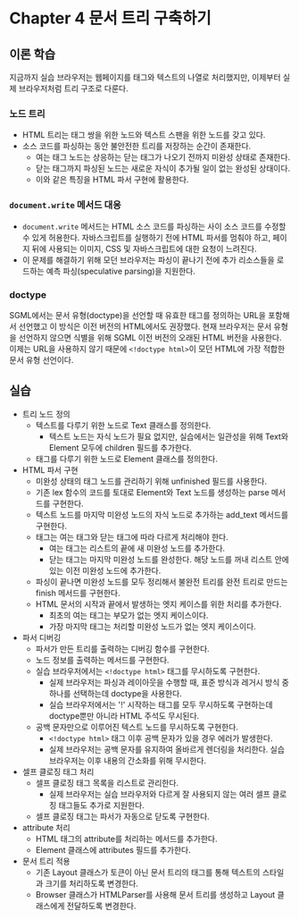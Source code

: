 # Chapter 4 문서 트리 구축하기

## 이론 학습

지금까지 실습 브라우저는 웹페이지를 태그와 텍스트의 나열로 처리했지만, 이제부터 실제 브라우저처럼 트리 구조로 다룬다.

### 노드 트리

- HTML 트리는 태그 쌍을 위한 노드와 텍스트 스팬을 위한 노드를 갖고 있다.
- 소스 코드를 파싱하는 동안 불안전한 트리를 저장하는 순간이 존재한다.
  - 여는 태그 노드는 상응하는 닫는 태그가 나오기 전까지 미완성 상태로 존재한다.
  - 닫는 태그까지 파싱된 노드는 새로운 자식이 추가될 일이 없는 완성된 상태이다.
  - 이와 같은 특징을 HTML 파서 구현에 활용한다.

### `document.write` 메서드 대응

- `document.write` 메서드는 HTML 소스 코드를 파싱하는 사이 소스 코드를 수정할 수 있게 허용한다. 자바스크립트를 실행하기 전에 HTML 파서를 멈춰야 하고, 페이지 뒤에 사용되는 이미지, CSS 및 자바스크립트에 대한 요청이 느려진다.
- 이 문제를 해결하기 위해 모던 브라우저는 파싱이 끝나기 전에 추가 리소스들을 로드하는 예측 파싱(speculative parsing)을 지원한다.

### doctype

SGML에서는 문서 유형(doctype)을 선언할 때 유효한 태그를 정의하는 URL을 포함해서 선언했고 이 방식은 이전 버전의 HTML에서도 권장했다. 현재 브라우저는 문서 유형을 선언하지 않으면 식별을 위해 SGML 이전 버전의 오래된 HTML 버전을 사용한다. 이제는 URL을 사용하지 않기 때문에 `<!doctype html>`이 모던 HTML에 가장 적합한 문서 유형 선언이다.

## 실습

- 트리 노드 정의
  - 텍스트를 다루기 위한 노드로 Text 클래스를 정의한다.
    - 텍스트 노드는 자식 노드가 필요 없지만, 실습에서는 일관성을 위해 Text와 Element 모두에 children 필드를 추가한다.
  - 태그를 다루기 위한 노드로 Element 클래스를 정의한다.
- HTML 파서 구현
  - 미완성 상태의 태그 노드를 관리하기 위해 unfinished 필드를 사용한다.
  - 기존 lex 함수의 코드를 토대로 Element와 Text 노드를 생성하는 parse 메서드를 구현한다.
  - 텍스트 노드를 마지막 미완성 노드의 자식 노드로 추가하는 add_text 메서드를 구현한다.
  - 태그는 여는 태그와 닫는 태그에 따라 다르게 처리해야 한다.
    - 여는 태그는 리스트의 끝에 새 미완성 노드를 추가한다.
    - 닫는 태그는 마지막 미완성 노드를 완성한다. 해당 노드를 꺼내 리스트 안에 있는 이전 미완성 노드에 추가한다.
  - 파싱이 끝나면 미완성 노드를 모두 정리해서 불완전 트리를 완전 트리로 만드는 finish 메서드를 구현한다.
  - HTML 문서의 시작과 끝에서 발생하는 엣지 케이스를 위한 처리를 추가한다.
    - 최초의 여는 태그는 부모가 없는 엣지 케이스이다.
    - 가장 마지막 태그는 처리할 미완성 노드가 없는 엣지 케이스이다.
- 파서 디버깅
  - 파서가 만든 트리를 출력하는 디버깅 함수를 구현한다.
  - 노드 정보를 출력하는 메서드를 구현한다.
  - 실습 브라우저에서는 `<!doctype html>` 태그를 무시하도록 구현한다.
    - 실제 브라우저는 파싱과 레이아웃을 수행할 때, 표준 방식과 레거시 방식 중 하나를 선택하는데 doctype을 사용한다.
    - 실습 브라우저에서는 '!' 시작하는 태그를 모두 무시하도록 구현하는데 doctype뿐만 아니라 HTML 주석도 무시된다.
  - 공백 문자만으로 이루어진 텍스트 노드를 무시하도록 구현한다.
    - `<!doctype html>` 태그 이후 공백 문자가 있을 경우 에러가 발생한다.
    - 실제 브라우저는 공백 문자를 유지하여 올바르게 렌더링을 처리한다. 실습 브라우저는 이후 내용의 간소화를 위해 무시한다.
- 셀프 클로징 태그 처리
  - 셀프 클로징 태그 목록을 리스트로 관리한다.
    - 실제 브라우저는 실습 브라우저와 다르게 잘 사용되지 않는 여러 셀프 클로징 태그들도 추가로 지원한다.
  - 셀프 클로징 태그는 파서가 자동으로 닫도록 구현한다.
- attribute 처리
  - HTML 태그의 attribute를 처리하는 메서드를 추가한다.
  - Element 클래스에 attributes 필드를 추가한다.
- 문서 트리 적용
  - 기존 Layout 클래스가 토큰이 아닌 문서 트리의 태그를 통해 텍스트의 스타일과 크기를 처리하도록 변경한다.
  - Browser 클래스가 HTMLParser를 사용해 문서 트리를 생성하고 Layout 클래스에게 전달하도록 변경한다.
